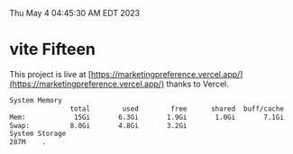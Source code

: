 Thu May  4 04:45:30 AM EDT 2023

# vite Fifteen


This project is live at [https://marketingpreference.vercel.app/](https://marketingpreference.vercel.app/) thanks to Vercel.

```bash
System Memory
               total        used        free      shared  buff/cache   available
Mem:            15Gi       6.3Gi       1.9Gi       1.0Gi       7.1Gi       7.6Gi
Swap:          8.0Gi       4.8Gi       3.2Gi
System Storage
287M	.
```
```bash
